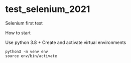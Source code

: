 # test_selenium_2021
Selenium first test


How to start

Use python 3.8 +
Create and activate virtual environments

```
python3 -m venv env
source env/bin/activate
```